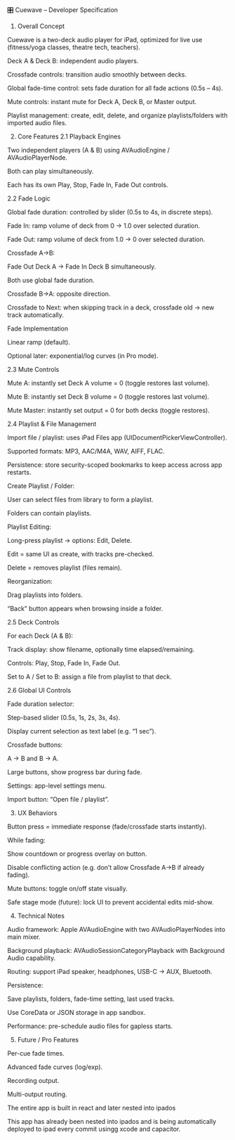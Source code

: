 🎛 Cuewave – Developer Specification
1. Overall Concept

Cuewave is a two-deck audio player for iPad, optimized for live use (fitness/yoga classes, theatre tech, teachers).

Deck A & Deck B: independent audio players.

Crossfade controls: transition audio smoothly between decks.

Global fade-time control: sets fade duration for all fade actions (0.5s – 4s).

Mute controls: instant mute for Deck A, Deck B, or Master output.

Playlist management: create, edit, delete, and organize playlists/folders with imported audio files.

2. Core Features
2.1 Playback Engines

Two independent players (A & B) using AVAudioEngine / AVAudioPlayerNode.

Both can play simultaneously.

Each has its own Play, Stop, Fade In, Fade Out controls.

2.2 Fade Logic

Global fade duration: controlled by slider (0.5s to 4s, in discrete steps).

Fade In: ramp volume of deck from 0 → 1.0 over selected duration.

Fade Out: ramp volume of deck from 1.0 → 0 over selected duration.

Crossfade A→B:

Fade Out Deck A → Fade In Deck B simultaneously.

Both use global fade duration.

Crossfade B→A: opposite direction.

Crossfade to Next: when skipping track in a deck, crossfade old → new track automatically.

Fade Implementation

Linear ramp (default).

Optional later: exponential/log curves (in Pro mode).

2.3 Mute Controls

Mute A: instantly set Deck A volume = 0 (toggle restores last volume).

Mute B: instantly set Deck B volume = 0 (toggle restores last volume).

Mute Master: instantly set output = 0 for both decks (toggle restores).

2.4 Playlist & File Management

Import file / playlist: uses iPad Files app (UIDocumentPickerViewController).

Supported formats: MP3, AAC/M4A, WAV, AIFF, FLAC.

Persistence: store security-scoped bookmarks to keep access across app restarts.

Create Playlist / Folder:

User can select files from library to form a playlist.

Folders can contain playlists.

Playlist Editing:

Long-press playlist → options: Edit, Delete.

Edit = same UI as create, with tracks pre-checked.

Delete = removes playlist (files remain).

Reorganization:

Drag playlists into folders.

“Back” button appears when browsing inside a folder.

2.5 Deck Controls

For each Deck (A & B):

Track display: show filename, optionally time elapsed/remaining.

Controls: Play, Stop, Fade In, Fade Out.

Set to A / Set to B: assign a file from playlist to that deck.

2.6 Global UI Controls

Fade duration selector:

Step-based slider (0.5s, 1s, 2s, 3s, 4s).

Display current selection as text label (e.g. “1 sec”).

Crossfade buttons:

A → B and B → A.

Large buttons, show progress bar during fade.

Settings: app-level settings menu.

Import button: “Open file / playlist”.

3. UX Behaviors

Button press = immediate response (fade/crossfade starts instantly).

While fading:

Show countdown or progress overlay on button.

Disable conflicting action (e.g. don’t allow Crossfade A→B if already fading).

Mute buttons: toggle on/off state visually.

Safe stage mode (future): lock UI to prevent accidental edits mid-show.

4. Technical Notes

Audio framework: Apple AVAudioEngine with two AVAudioPlayerNodes into main mixer.

Background playback: AVAudioSessionCategoryPlayback with Background Audio capability.

Routing: support iPad speaker, headphones, USB-C → AUX, Bluetooth.

Persistence:

Save playlists, folders, fade-time setting, last used tracks.

Use CoreData or JSON storage in app sandbox.

Performance: pre-schedule audio files for gapless starts.

5. Future / Pro Features

Per-cue fade times.

Advanced fade curves (log/exp).

Recording output.

Multi-output routing.

The entire app is built in react and later nested into ipados





This app has already been nested into ipados and is being automatically deployed to ipad every commit usingg xcode and capacitor.